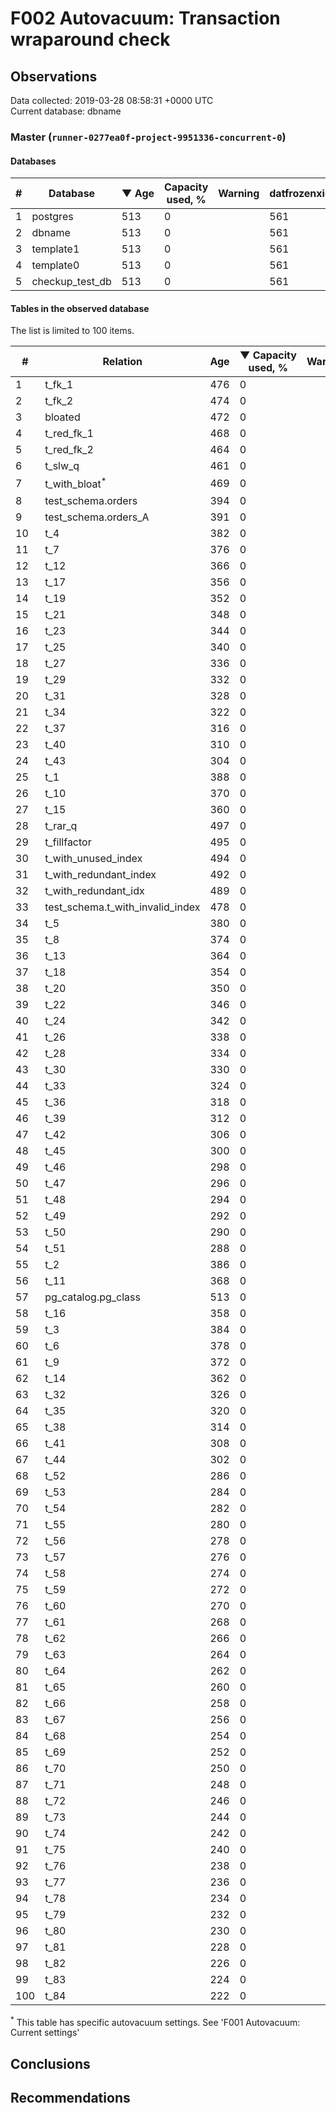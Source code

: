 # F002 Autovacuum: Transaction wraparound check #

## Observations ##
Data collected: 2019-03-28 08:58:31 +0000 UTC  
Current database: dbname  



### Master (`runner-0277ea0f-project-9951336-concurrent-0`) ###

#### Databases ####
  

\# | Database | &#9660;&nbsp;Age | Capacity used, % | Warning | datfrozenxid
--|--------|-----|------------------|---------|--------------
1 |postgres |513 |0 |  |561
2 |dbname |513 |0 |  |561
3 |template1 |513 |0 |  |561
4 |template0 |513 |0 |  |561
5 |checkup_test_db |513 |0 |  |561



#### Tables in the observed database ####
The list is limited to 100 items.  

\# | Relation | Age | &#9660;&nbsp;Capacity used, % | Warning |rel_relfrozenxid | toast_relfrozenxid 
---|-------|-----|------------------|---------|-----------------|--------------------
1 |t_fk_1 |476 |0 |  |598 |0 |
2 |t_fk_2 |474 |0 |  |600 |0 |
3 |bloated |472 |0 |  |602 |0 |
4 |t_red_fk_1 |468 |0 |  |606 |0 |
5 |t_red_fk_2 |464 |0 |  |610 |0 |
6 |t_slw_q |461 |0 |  |613 |0 |
7 |t_with_bloat<sup>*</sup> |469 |0 |  |605 |0 |
8 |test_schema.orders |394 |0 |  |680 |0 |
9 |test_schema.orders_A |391 |0 |  |683 |0 |
10 |t_4 |382 |0 |  |692 |0 |
11 |t_7 |376 |0 |  |698 |0 |
12 |t_12 |366 |0 |  |708 |0 |
13 |t_17 |356 |0 |  |718 |0 |
14 |t_19 |352 |0 |  |722 |0 |
15 |t_21 |348 |0 |  |726 |0 |
16 |t_23 |344 |0 |  |730 |0 |
17 |t_25 |340 |0 |  |734 |0 |
18 |t_27 |336 |0 |  |738 |0 |
19 |t_29 |332 |0 |  |742 |0 |
20 |t_31 |328 |0 |  |746 |0 |
21 |t_34 |322 |0 |  |752 |0 |
22 |t_37 |316 |0 |  |758 |0 |
23 |t_40 |310 |0 |  |764 |0 |
24 |t_43 |304 |0 |  |770 |0 |
25 |t_1 |388 |0 |  |686 |0 |
26 |t_10 |370 |0 |  |704 |0 |
27 |t_15 |360 |0 |  |714 |0 |
28 |t_rar_q |497 |0 |  |577 |0 |
29 |t_fillfactor |495 |0 |  |579 |0 |
30 |t_with_unused_index |494 |0 |  |580 |0 |
31 |t_with_redundant_index |492 |0 |  |582 |0 |
32 |t_with_redundant_idx |489 |0 |  |585 |0 |
33 |test_schema.t_with_invalid_index |478 |0 |  |596 |0 |
34 |t_5 |380 |0 |  |694 |0 |
35 |t_8 |374 |0 |  |700 |0 |
36 |t_13 |364 |0 |  |710 |0 |
37 |t_18 |354 |0 |  |720 |0 |
38 |t_20 |350 |0 |  |724 |0 |
39 |t_22 |346 |0 |  |728 |0 |
40 |t_24 |342 |0 |  |732 |0 |
41 |t_26 |338 |0 |  |736 |0 |
42 |t_28 |334 |0 |  |740 |0 |
43 |t_30 |330 |0 |  |744 |0 |
44 |t_33 |324 |0 |  |750 |0 |
45 |t_36 |318 |0 |  |756 |0 |
46 |t_39 |312 |0 |  |762 |0 |
47 |t_42 |306 |0 |  |768 |0 |
48 |t_45 |300 |0 |  |774 |0 |
49 |t_46 |298 |0 |  |776 |0 |
50 |t_47 |296 |0 |  |778 |0 |
51 |t_48 |294 |0 |  |780 |0 |
52 |t_49 |292 |0 |  |782 |0 |
53 |t_50 |290 |0 |  |784 |0 |
54 |t_51 |288 |0 |  |786 |0 |
55 |t_2 |386 |0 |  |688 |0 |
56 |t_11 |368 |0 |  |706 |0 |
57 |pg_catalog.pg_class |513 |0 |  |561 |0 |
58 |t_16 |358 |0 |  |716 |0 |
59 |t_3 |384 |0 |  |690 |0 |
60 |t_6 |378 |0 |  |696 |0 |
61 |t_9 |372 |0 |  |702 |0 |
62 |t_14 |362 |0 |  |712 |0 |
63 |t_32 |326 |0 |  |748 |0 |
64 |t_35 |320 |0 |  |754 |0 |
65 |t_38 |314 |0 |  |760 |0 |
66 |t_41 |308 |0 |  |766 |0 |
67 |t_44 |302 |0 |  |772 |0 |
68 |t_52 |286 |0 |  |788 |0 |
69 |t_53 |284 |0 |  |790 |0 |
70 |t_54 |282 |0 |  |792 |0 |
71 |t_55 |280 |0 |  |794 |0 |
72 |t_56 |278 |0 |  |796 |0 |
73 |t_57 |276 |0 |  |798 |0 |
74 |t_58 |274 |0 |  |800 |0 |
75 |t_59 |272 |0 |  |802 |0 |
76 |t_60 |270 |0 |  |804 |0 |
77 |t_61 |268 |0 |  |806 |0 |
78 |t_62 |266 |0 |  |808 |0 |
79 |t_63 |264 |0 |  |810 |0 |
80 |t_64 |262 |0 |  |812 |0 |
81 |t_65 |260 |0 |  |814 |0 |
82 |t_66 |258 |0 |  |816 |0 |
83 |t_67 |256 |0 |  |818 |0 |
84 |t_68 |254 |0 |  |820 |0 |
85 |t_69 |252 |0 |  |822 |0 |
86 |t_70 |250 |0 |  |824 |0 |
87 |t_71 |248 |0 |  |826 |0 |
88 |t_72 |246 |0 |  |828 |0 |
89 |t_73 |244 |0 |  |830 |0 |
90 |t_74 |242 |0 |  |832 |0 |
91 |t_75 |240 |0 |  |834 |0 |
92 |t_76 |238 |0 |  |836 |0 |
93 |t_77 |236 |0 |  |838 |0 |
94 |t_78 |234 |0 |  |840 |0 |
95 |t_79 |232 |0 |  |842 |0 |
96 |t_80 |230 |0 |  |844 |0 |
97 |t_81 |228 |0 |  |846 |0 |
98 |t_82 |226 |0 |  |848 |0 |
99 |t_83 |224 |0 |  |850 |0 |
100 |t_84 |222 |0 |  |852 |0 |


<sup>*</sup> This table has specific autovacuum settings. See 'F001 Autovacuum: Current settings'


## Conclusions ##


## Recommendations ##

